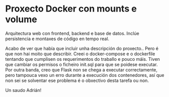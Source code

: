 # Proxecto Docker con mounts e volume

Arquitectura web con frontend, backend e base de datos. Inclúe persistencia e montaxes de código en tempo real.

Acabo de ver que había que incluir unha descripción do proxecto.. Pero é que non hai moito que describir.
Creei o docker-compose e o dockerfile tentando que cumplisen os requerimentos do traballo e pouco máis.
Tiven que cambiar os permisos o ficheiro init.sql para que se poidese executar. 
Por outra banda, creo que Flask non se chega a executar correctamente, pero tampouca vexo un erro durante a execución dos contenedores, así que non sei se solventar ese problema é o obxectivo desta tarefa ou non.

Un saudo Adrián!
